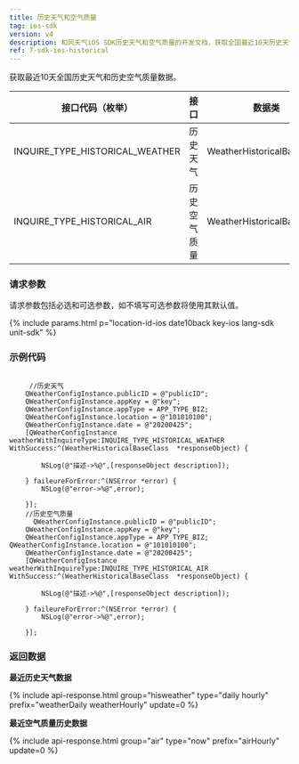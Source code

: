 ```yaml
---
title: 历史天气和空气质量
tag: ios-sdk
version: v4
description: 和风天气iOS SDK历史天气和空气质量的开发文档，获取全国最近10天历史天气和历史空气质量
ref: 7-sdk-ios-historical
---
```


获取最近10天全国历史天气和历史空气质量数据。

| 接口代码（枚举）| 接口                         | 数据类                     |
| ------------ | ------------------------------- | -------------------------- |
| INQUIRE_TYPE_HISTORICAL_WEATHER| 历史天气      | WeatherHistoricalBaseClass |
| INQUIRE_TYPE_HISTORICAL_AIR| 历史空气质量      | WeatherHistoricalBaseClass |

### 请求参数

请求参数包括必选和可选参数，如不填写可选参数将使用其默认值。

{% include params.html p="location-id-ios date10back key-ios lang-sdk unit-sdk" %}

### 示例代码

```objc

     //历史天气
    QWeatherConfigInstance.publicID = @"publicID";
    QWeatherConfigInstance.appKey = @"key";
    QWeatherConfigInstance.appType = APP_TYPE_BIZ;    
    QWeatherConfigInstance.location = @"101010100";
    QWeatherConfigInstance.date = @"20200425";
    [QWeatherConfigInstance weatherWithInquireType:INQUIRE_TYPE_HISTORICAL_WEATHER WithSuccess:^(WeatherHistoricalBaseClass  *responseObject) {
        
        NSLog(@"描述->%@",[responseObject description]);
        
    } faileureForError:^(NSError *error) {
        NSLog(@"error->%@",error);
        
    }];
    //历史空气质量
      QWeatherConfigInstance.publicID = @"publicID";
    QWeatherConfigInstance.appKey = @"key";
    QWeatherConfigInstance.appType = APP_TYPE_BIZ;    QWeatherConfigInstance.location = @"101010100";
    QWeatherConfigInstance.date = @"20200425";
    [QWeatherConfigInstance weatherWithInquireType:INQUIRE_TYPE_HISTORICAL_AIR WithSuccess:^(WeatherHistoricalBaseClass  *responseObject) {
        
        NSLog(@"描述->%@",[responseObject description]);
        
    } faileureForError:^(NSError *error) {
        NSLog(@"error->%@",error);
        
    }];
```
### 返回数据

**最近历史天气数据**

{% include api-response.html group="hisweather" type="daily hourly" prefix="weatherDaily weatherHourly" update=0 %}

**最近空气质量历史数据**

{% include api-response.html group="air" type="now" prefix="airHourly" update=0 %}